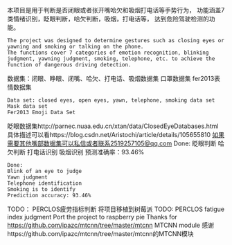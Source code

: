 本项目是用于判断是否闭眼或者张开嘴哈欠和吸烟打电话等手势行为，
功能涵盖7类情绪识别，眨眼判断，哈欠判断，吸烟，打电话等，
达到危险驾驶检测的功能。
``````````````````````
The project was designed to determine gestures such as closing eyes or yawning and smoking or talking on the phone.
The functions cover 7 categories of emotion recognition, blinking judgment, yawning judgment, smoking, telephone, etc. to achieve the function of dangerous driving detection.
````````````````````````

数据集：闭眼、睁眼、闭嘴、哈欠、打电话、吸烟数据集
        口罩数据集
        fer2013表情数据集
````````````````
Data set: closed eyes, open eyes, yawn, telephone, smoking data set
Mask data set
Fer2013 Emoji Data Set
``````````````````
眨眼数据集http://parnec.nuaa.edu.cn/xtan/data/ClosedEyeDatabases.html
具体描述可以看https://blog.csdn.net/Aristochi/article/details/105655810
如果需要其他嘴部数据集可以私信或者联系2519257105@qq.com
Done:
眨眼判断
哈欠判断
打电话识别
吸烟识别
预测准确率：93.46%
``````
Done:
Blink of an eye to judge
Yawn judgment
Telephone identification
Smoking is to identify
Prediction accuracy: 93.46%
````````
TODO：
PERCLOS疲劳指标判断
将项目移植到树莓派
TODO:
PERCLOS fatigue index judgment
Port the project to raspberry pie
Thanks for https://github.com/ipazc/mtcnn/tree/master/mtcnn MTCNN module
感谢https://github.com/ipazc/mtcnn/tree/master/mtcnn的MTCNN模块
